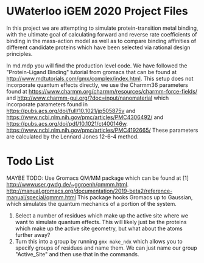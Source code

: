 # UWaterloo iGEM 2020 Project Files

In this project we are attempting to simulate protein-transition metal binding, with the
ultimate goal of calculating forward and reverse rate coefficients of binding in the 
mass-action model as well as to compare binding affinities of different candidate proteins
which have been selected via rational design principles.

In md.mdp you will find the production level code. We have followed the "Protein-Ligand Binding"
tutorial from gromacs that can be found at http://www.mdtutorials.com/gmx/complex/index.html.
This setup does not incorporate quantum effects directly, we use the Charmm36 parameters found
at https://www.charmm.org/charmm/resources/charmm-force-fields/ and http://www.charmm-gui.org/?doc=input/nanomaterial
which incorporate parameters found in https://pubs.acs.org/doi/full/10.1021/jp505875v and
https://www.ncbi.nlm.nih.gov/pmc/articles/PMC4306492/ and https://pubs.acs.org/doi/pdf/10.1021/ct400146w.
https://www.ncbi.nlm.nih.gov/pmc/articles/PMC4192665/
These parameters are calculated by the Lennard Jones 12-6-4 method.

# Todo List

MAYBE TODO: Use Gromacs QM/MM package which can be found at [1] http://wwwuser.gwdg.de/~ggroenh/qmmm.html.
http://manual.gromacs.org/documentation/2019-beta2/reference-manual/special/qmmm.html
This package hooks Gromacs up to Gaussian, which simulates the quantum mechanics of a portion
of the system. 
1. Select a number of residues which make up the active site where we want to simulate quantum effects.
This will likely just be the proteins which make up the active site geometry, but what about the atoms 
further away?
2. Turn this into a group by running `gmx make_ndx` which allows you to specify groups of residues and
name them. We can just name our group "Active_Site" and then use that in the commands.
